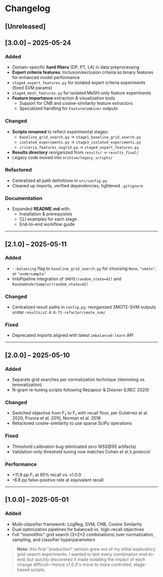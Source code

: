 # Changelog

## [Unreleased]

## [3.0.0] – 2025-05-24
### Added
- Domain-specific **hard filters** (DP, PT, LA) in data preprocessing  
- **Expert criteria features**: Inclusion/exclusion criteria as binary features for enhanced model performance
- `stage4_expert_features.py` for isolated expert criteria experiments (fixed SVM params)
- `stage4_mesh_features.py` for isolated MeSH-only feature experiments  
- **Feature importance** extraction & visualization tools  
  - Support for CNB and cosine-similarity feature extractors  
  - Specialized handling for `FeatureCombiner` outputs
  
### Changed
- **Scripts renamed** to reflect experimental stages:
  - `baseline_grid_search.py` → `stage1_baseline_grid_search.py`  
  - `isolated_experiments.py` → `stage3_isolated_experiments.py`  
  - `criteria_features_nogrid.py` → `stage4_expert_features.py`  
- **Results directory** reorganized from `results/` → `results_final/`  
- Legacy code moved into `archive/legacy_scripts/`

### Refactored
- Centralized all path definitions in `src/config.py`  
- Cleaned up imports, verified dependencies, tightened `.gitignore`

### Documentation
- Expanded **README.md** with:
  - Installation & prerequisites  
  - CLI examples for each stage  
  - End-to-end workflow guide  

---

## [2.1.0] – 2025-05-11
### Added
- `--balancing` flag to `baseline_grid_search.py` for choosing `None`, `"smote"`, or `"undersample"`  
- ImbPipeline integration of `SMOTE(random_state=42)` and `RandomUnderSampler(random_state=42)`

### Changed
- Centralized result paths in `config.py`; reorganized SMOTE-SVM outputs under `results/v2.0.0-f1-refactor/smote_svm/`

### Fixed
- Deprecated imports aligned with latest `imbalanced-learn` API

---

## [2.0.0] – 2025-05-10
### Added
- Separate grid searches per normalization technique (stemming vs. lemmatization)  
- N-gram re-tuning scripts following Rezapour & Diesner (LREC 2020)

### Changed
- Switched objective from F₂ to F₁ with recall floor, per Gutiérrez et al. 2020, Frunza et al. 2010, Norman et al. 2018  
- Refactored cosine-similarity to use sparse SciPy operations

### Fixed
- Threshold calibration bug (eliminated zero WSS@95 artifacts)  
- Validation-only threshold tuning now matches Cohen et al.’s protocol

### Performance
- +11.8 pp F₁ at 95% recall vs. v1.0.0  
- –6.8 pp false-positive rate at equivalent recall

---

## [1.0.0] – 2025-05-01
### Added
- Multi-classifier framework: LogReg, SVM, CNB, Cosine Similarity  
- Dual optimization pipelines for balanced vs. high-recall objectives  
- Full "monolithic" grid search (3×2×2 combinations) over normalization, sampling, and classifier hyperparameters

> **Note:** this first "production" version grew out of my initial exploratory grid-search experiments. I wanted to test every combination end-to-end, but quickly discovered it made isolating the impact of each change difficult—hence v1.0.0's move to more controlled, stage-based scripts.
